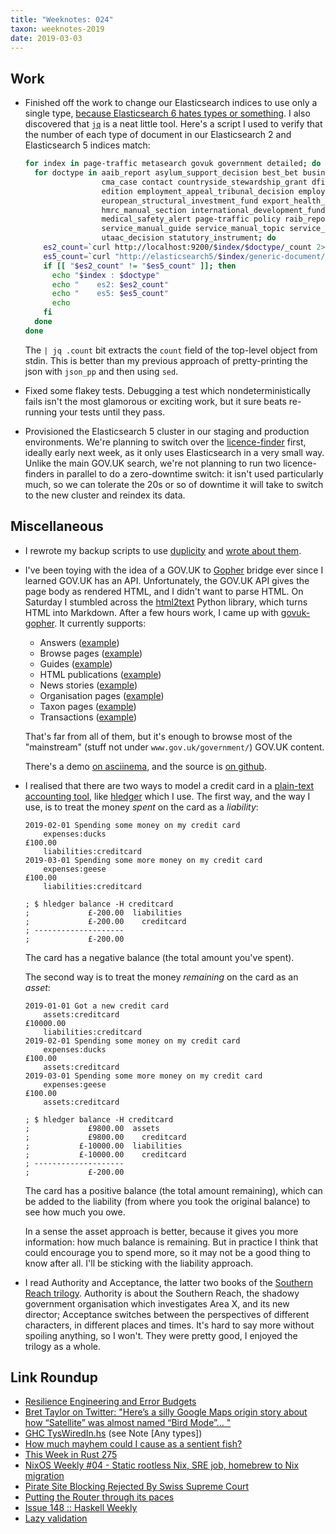 ```yaml
---
title: "Weeknotes: 024"
taxon: weeknotes-2019
date: 2019-03-03
---
```


## Work

- Finished off the work to change our Elasticsearch indices to use
  only a single type, [because Elasticsearch 6 hates types or
  something][].  I also discovered that [`jq`][] is a neat little
  tool.  Here's a script I used to verify that the number of each type
  of document in our Elasticsearch 2 and Elasticsearch 5 indices
  match:

  ```bash
  for index in page-traffic metasearch govuk government detailed; do
    for doctype in aaib_report asylum_support_decision best_bet business_finance_support_scheme \
                   cma_case contact countryside_stewardship_grant dfid_research_output drug_safety_update \
                   edition employment_appeal_tribunal_decision employment_tribunal_decision \
                   european_structural_investment_fund export_health_certificate hmrc_manual \
                   hmrc_manual_section international_development_fund maib_report manual manual_section \
                   medical_safety_alert page-traffic policy raib_report residential_property_tribunal_decision \
                   service_manual_guide service_manual_topic service_standard_report tax_tribunal_decision \
                   utaac_decision statutory_instrument; do
      es2_count=`curl http://localhost:9200/$index/$doctype/_count 2>/dev/null | jq .count`
      es5_count=`curl "http://elasticsearch5/$index/generic-document/_count?q=document_type:$doctype" 2>/dev/null | jq .count`
      if [[ "$es2_count" != "$es5_count" ]]; then
        echo "$index : $doctype"
        echo "    es2: $es2_count"
        echo "    es5: $es5_count"
        echo
      fi
    done
  done
  ```

  The `| jq .count` bit extracts the `count` field of the top-level
  object from stdin.  This is better than my previous approach of
  pretty-printing the json with `json_pp` and then using `sed`.

- Fixed some flakey tests.  Debugging a test which
  nondeterministically fails isn't the most glamorous or exciting
  work, but it sure beats re-running your tests until they pass.

- Provisioned the Elasticsearch 5 cluster in our staging and
  production environments.  We're planning to switch over the
  [licence-finder][] first, ideally early next week, as it only uses
  Elasticsearch in a very small way.  Unlike the main GOV.UK search,
  we're not planning to run two licence-finders in parallel to do a
  zero-downtime switch: it isn't used particularly much, so we can
  tolerate the 20s or so of downtime it will take to switch to the new
  cluster and reindex its data.

[because Elasticsearch 6 hates types or something]: https://www.elastic.co/guide/en/elasticsearch/reference/6.0/removal-of-types.html
[`jq`]: https://stedolan.github.io/jq/
[licence-finder]: http://www.gov.uk/licence-finder

## Miscellaneous

- I rewrote my backup scripts to use [duplicity][] and [wrote about
  them][].

- I've been toying with the idea of a GOV.UK to [Gopher][] bridge ever
  since I learned GOV.UK has an API.  Unfortunately, the GOV.UK API
  gives the page body as rendered HTML, and I didn't want to parse
  HTML.  On Saturday I stumbled across the [html2text][] Python
  library, which turns HTML into Markdown.  After a few hours work, I
  came up with [govuk-gopher][].  It currently supports:

  - Answers ([example](https://www.gov.uk/vehicle-tax-refund))
  - Browse pages ([example](https://www.gov.uk/browse/driving/disability-health-condition))
  - Guides ([example](https://www.gov.uk/sorn-statutory-off-road-notification))
  - HTML publications ([example](https://www.gov.uk/government/publications/civil-service-code/the-civil-service-code))
  - News stories ([example](https://www.gov.uk/government/news/charity-annual-return-2018))
  - Organisation pages ([example](https://www.gov.uk/government/organisations/ministry-of-defence))
  - Taxon pages ([example](https://www.gov.uk/life-circumstances))
  - Transactions ([example](https://www.gov.uk/vehicle-tax))

  That's far from all of them, but it's enough to browse most of the
  "mainstream" (stuff not under `www.gov.uk/government/`) GOV.UK
  content.

  There's a demo [on asciinema][], and the source is [on
  github][govuk-gopher].

- I realised that there are two ways to model a credit card in a
  [plain-text accounting tool][], like [hledger][] which I use.  The
  first way, and the way I use, is to treat the money *spent* on the
  card as a *liability*:

  ```
  2019-02-01 Spending some money on my credit card
      expenses:ducks                                                       £100.00
      liabilities:creditcard
  2019-03-01 Spending some more money on my credit card
      expenses:geese                                                       £100.00
      liabilities:creditcard

  ; $ hledger balance -H creditcard
  ;             £-200.00  liabilities
  ;             £-200.00    creditcard
  ; --------------------
  ;             £-200.00
  ```

  The card has a negative balance (the total amount you've spent).

  The second way is to treat the money *remaining* on the card as an
  *asset*:

  ```
  2019-01-01 Got a new credit card
      assets:creditcard                                                  £10000.00
      liabilities:creditcard
  2019-02-01 Spending some money on my credit card
      expenses:ducks                                                       £100.00
      assets:creditcard
  2019-03-01 Spending some more money on my credit card
      expenses:geese                                                       £100.00
      assets:creditcard

  ; $ hledger balance -H creditcard
  ;             £9800.00  assets
  ;             £9800.00    creditcard
  ;           £-10000.00  liabilities
  ;           £-10000.00    creditcard
  ; --------------------
  ;             £-200.00
  ```

  The card has a positive balance (the total amount remaining), which
  can be added to the liability (from where you took the original
  balance) to see how much you owe.

  In a sense the asset approach is better, because it gives you more
  information: how much balance is remaining.  But in practice I think
  that could encourage you to spend more, so it may not be a good
  thing to know after all.  I'll be sticking with the liability
  approach.

- I read Authority and Acceptance, the latter two books of the
  [Southern Reach trilogy][].  Authority is about the Southern Reach,
  the shadowy government organisation which investigates Area X, and
  its new director; Acceptance switches between the perspectives of
  different characters, in different places and times.  It's hard to
  say more without spoiling anything, so I won't.  They were pretty
  good, I enjoyed the trilogy as a whole.

[duplicity]: http://duplicity.nongnu.org/
[wrote about them]: backups.html
[Gopher]: https://en.wikipedia.org/wiki/Gopher_(protocol)
[html2text]: https://pypi.org/project/html2text/
[govuk-gopher]: https://github.com/barrucadu/govuk-gopher/
[on asciinema]: https://asciinema.org/a/231309
[plain-text accounting tool]: https://plaintextaccounting.org/
[hledger]: https://hledger.org/
[Southern Reach trilogy]: https://en.wikipedia.org/wiki/Southern_Reach_Trilogy

## Link Roundup

- [Resilience Engineering and Error Budgets](http://willgallego.com/2019/02/23/resilience-engineering-and-error-budgets/)
- [Bret Taylor on Twitter: "Here’s a silly Google Maps origin story about how “Satellite” was almost named “Bird Mode”… "](https://twitter.com/btaylor/status/1099370126678253569?s=11)
- [GHC TysWiredIn.hs](http://hackage.haskell.org/package/ghc-8.6.1/docs/src/TysWiredIn.html#doubleDataConName) (see Note [Any types])
- [How much mayhem could I cause as a sentient fish?](https://worldbuilding.stackexchange.com/questions/140058/how-much-mayhem-could-i-cause-as-a-sentient-fish)
- [This Week in Rust 275](https://this-week-in-rust.org/blog/2019/02/26/this-week-in-rust-275/)
- [NixOS Weekly #04 - Static rootless Nix, SRE job, homebrew to Nix migration](https://weekly.nixos.org/2019/04-static-rootless-nix-sre-job-homebrew-to-nix-migration.html)
- [Pirate Site Blocking Rejected By Swiss Supreme Court](https://torrentfreak.com/pirate-site-blocking-rejected-by-swiss-supreme-court/)
- [Putting the Router through its paces](https://gdstechnology.blog.gov.uk/2013/12/13/putting-the-router-through-its-paces/)
- [Issue 148 :: Haskell Weekly](https://haskellweekly.news/issues/148.html)
- [Lazy validation](https://ro-che.info/articles/2019-03-02-lazy-validation-applicative)
